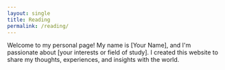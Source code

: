 ```yaml
---
layout: single
title: Reading
permalink: /reading/
---
```

Welcome to my personal page! My name is [Your Name], and I'm passionate about [your interests or field of study]. I created this website to share my thoughts, experiences, and insights with the world.
